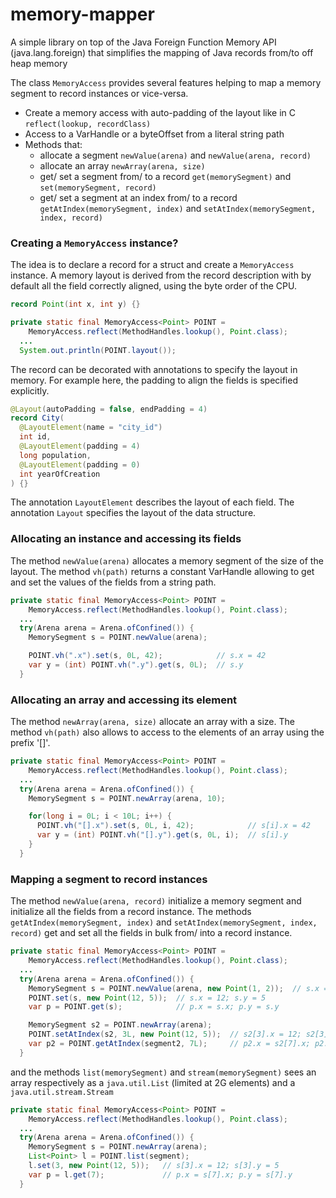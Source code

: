 # memory-mapper
A simple library on top of the Java  Foreign Function Memory API (java.lang.foreign)
that simplifies the mapping of Java records from/to off heap memory

The class `MemoryAccess` provides several features helping to map a memory segment to record instances or vice-versa.
- Create a memory access with auto-padding of the layout like in C `reflect(lookup, recordClass)`
- Access to a VarHandle or a byteOffset from a literal string path
- Methods that:
  - allocate a segment `newValue(arena)` and `newValue(arena, record)`
  - allocate an array `newArray(arena, size)`
  - get/ set a segment from/ to a record `get(memorySegment)` and `set(memorySegment, record)`
  - get/ set a segment at an index from/ to a record `getAtIndex(memorySegment, index)` and
    `setAtIndex(memorySegment, index, record)`


### Creating a `MemoryAccess` instance?

The idea is to declare a record for a struct and create a `MemoryAccess` instance.
A memory layout is derived from the record description with by default all the field correctly aligned,
using the byte order of the CPU.
```java
record Point(int x, int y) {}

private static final MemoryAccess<Point> POINT =
    MemoryAccess.reflect(MethodHandles.lookup(), Point.class);
  ...
  System.out.println(POINT.layout());
```
The record can be decorated with annotations to specify the layout in memory.
For example here, the padding to align the fields is specified explicitly.
```java
@Layout(autoPadding = false, endPadding = 4)
record City(
  @LayoutElement(name = "city_id")
  int id,
  @LayoutElement(padding = 4)
  long population,
  @LayoutElement(padding = 0)
  int yearOfCreation
) {}
```
The annotation `LayoutElement` describes the layout of each field.
The annotation `Layout` specifies the layout of the data structure.


### Allocating an instance and accessing its fields

The method `newValue(arena)` allocates a memory segment of the size of the layout.
The method `vh(path)` returns a constant VarHandle allowing to get and set the values of the fields
from a string path.
```java
private static final MemoryAccess<Point> POINT =
    MemoryAccess.reflect(MethodHandles.lookup(), Point.class);
  ...
  try(Arena arena = Arena.ofConfined()) {
    MemorySegment s = POINT.newValue(arena);

    POINT.vh(".x").set(s, 0L, 42);            // s.x = 42
    var y = (int) POINT.vh(".y").get(s, 0L);  // s.y
  }
```


### Allocating an array and accessing its element

The method `newArray(arena, size)` allocate an array with a size.
The method `vh(path)` also allows to access to the elements of an array using the prefix '[]'.
```java
private static final MemoryAccess<Point> POINT =
    MemoryAccess.reflect(MethodHandles.lookup(), Point.class);
  ...
  try(Arena arena = Arena.ofConfined()) {
    MemorySegment s = POINT.newArray(arena, 10);

    for(long i = 0L; i < 10L; i++) {
      POINT.vh("[].x").set(s, 0L, i, 42);            // s[i].x = 42
      var y = (int) POINT.vh("[].y").get(s, 0L, i);  // s[i].y
    }
  }
```


### Mapping a segment to record instances

The method `newValue(arena, record)` initialize a memory segment and initialize all the fields from a record instance.
The methods `getAtIndex(memorySegment, index)` and `setAtIndex(memorySegment, index, record)` get and set
all the fields in bulk from/ into a record instance.
```java
private static final MemoryAccess<Point> POINT =
    MemoryAccess.reflect(MethodHandles.lookup(), Point.class);
  ...
  try(Arena arena = Arena.ofConfined()) {
    MemorySegment s = POINT.newValue(arena, new Point(1, 2));  // s.x = 1; s.y = 2
    POINT.set(s, new Point(12, 5));  // s.x = 12; s.y = 5
    var p = POINT.get(s);            // p.x = s.x; p.y = s.y

    MemorySegment s2 = POINT.newArray(arena);
    POINT.setAtIndex(s2, 3L, new Point(12, 5));  // s2[3].x = 12; s2[3].y = 5
    var p2 = POINT.getAtIndex(segment2, 7L);     // p2.x = s2[7].x; p2.y = s2[7].y
  }
```
and the methods `list(memorySegment)` and `stream(memorySegment)` sees an array respectively as a `java.util.List`
(limited at 2G elements) and a `java.util.stream.Stream`
```java
private static final MemoryAccess<Point> POINT =
    MemoryAccess.reflect(MethodHandles.lookup(), Point.class);
  ...
  try(Arena arena = Arena.ofConfined()) {
    MemorySegment s = POINT.newArray(arena);
    List<Point> l = POINT.list(segment);
    l.set(3, new Point(12, 5));   // s[3].x = 12; s[3].y = 5
    var p = l.get(7);             // p.x = s[7].x; p.y = s[7].y
  }
```


